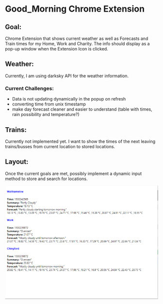 # Good_Morning Chrome Extension  

## Goal:
Chrome Extension that shows current weather as well as Forecasts and Train times for my Home, Work and Charity. 
The info should display as a pop-up window when the Extension Icon is clicked.  

## Weather:
Currently, I am using darksky API for the weather information.  
### Current Challenges:
+ Data is not updating dynamically in the popup on refresh
+ converting time from unix timestamp
+ make day forecast cleaner and easier to understand (table with times, rain possibility and temperature?)

## Trains:
Currently not implemented yet. I want to show the times of the next leaving trains/busses from current location to stored locations. 

## Layout:
Once the current goals are met, possibly implement a dynamic input method to store and search for locations.

![My image](https://github.com/bgriessbach/Good_Morning/blob/master/layout.PNG)    
